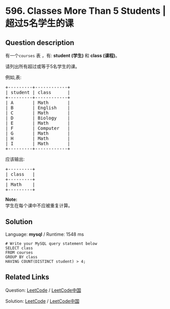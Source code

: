 # 596. Classes More Than 5 Students | 超过5名学生的课

## Question description

<!--If you want to use the English description, use <p>There is a table <code>courses</code> with columns: <b>student</b> and <b>class</b></p>

<p>Please list out all classes which have more than or equal to 5 students.</p>

<p>For example, the table:</p>

<pre>
+---------+------------+
| student | class      |
+---------+------------+
| A       | Math       |
| B       | English    |
| C       | Math       |
| D       | Biology    |
| E       | Math       |
| F       | Computer   |
| G       | Math       |
| H       | Math       |
| I       | Math       |
+---------+------------+
</pre>

<p>Should output:</p>

<pre>
+---------+
| class   |
+---------+
| Math    |
+---------+
</pre>

<p>&nbsp;</p>

<p><b>Note:</b><br />
The students should not be counted duplicate in each course.</p>
 instead-->
<p>有一个<code>courses</code> 表 ，有: <strong>student&nbsp;(学生) </strong>和 <strong>class (课程)</strong>。</p>

<p>请列出所有超过或等于5名学生的课。</p>

<p>例如,表:</p>

<pre>
+---------+------------+
| student | class      |
+---------+------------+
| A       | Math       |
| B       | English    |
| C       | Math       |
| D       | Biology    |
| E       | Math       |
| F       | Computer   |
| G       | Math       |
| H       | Math       |
| I       | Math       |
+---------+------------+
</pre>

<p>应该输出:</p>

<pre>
+---------+
| class   |
+---------+
| Math    |
+---------+
</pre>

<p><strong>Note:</strong><br />
学生在每个课中不应被重复计算。</p>




## Solution

Language: **mysql**  /  Runtime: 1548 ms

```mysql
# Write your MySQL query statement below
SELECT class
FROM courses
GROUP BY class
HAVING COUNT(DISTINCT student) > 4;
```



## Related Links

Question: [LeetCode](https://leetcode.com/problems/classes-more-than-5-students/description/)  /  [LeetCode中国](https://leetcode-cn.com/problems/classes-more-than-5-students/description/)

Solution: [LeetCode](https://leetcode.com/articles/classes-more-than-5-students/)  /  [LeetCode中国](https://leetcode-cn.com/articles/classes-more-than-5-students/)